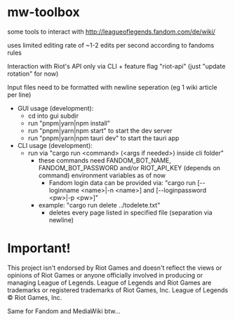 # mw-toolbox

some tools to interact with http://leagueoflegends.fandom.com/de/wiki/

uses limited editing rate of ~1-2 edits per second according to fandoms rules

Interaction with Riot's API only via CLI + feature flag "riot-api" (just "update rotation" for now)

Input files need to be formatted with newline seperation (eg 1 wiki article per line)

-   GUI usage (development):
    -   cd into gui subdir
    -   run "pnpm|yarn|npm install"
    -   run "pnpm|yarn|npm start" to start the dev server
    -   run "pnpm|yarn|npm tauri dev" to start the tauri app
-   CLI usage (development):
    -   run via "cargo run \<command\> (\<args if needed\>) inside cli folder"
        -   these commands need FANDOM_BOT_NAME, FANDOM_BOT_PASSWORD and/or RIOT_API_KEY (depends on command) environment variables as of now
            -   Fandom login data can be provided via:
                "cargo run [--loginname \<name\>|-n \<name\>] and [--loginpassword \<pw\>|-p \<pw\>]"
        -   example: "cargo run delete ../todelete.txt"
            -   deletes every page listed in specified file (separation via newline)

# Important!

This project isn't endorsed by Riot Games and doesn't reflect the views or opinions of Riot Games or anyone officially involved in producing or managing League of Legends.
League of Legends and Riot Games are trademarks or registered trademarks of Riot Games, Inc. League of Legends © Riot Games, Inc.

Same for Fandom and MediaWiki btw...
